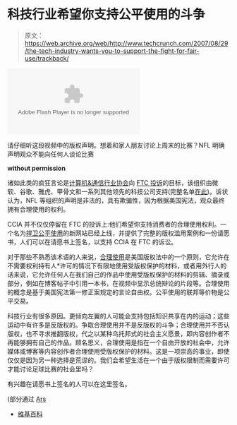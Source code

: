 # 科技行业希望你支持公平使用的斗争

> 原文：<https://web.archive.org/web/http://www.techcrunch.com/2007/08/29/the-tech-industry-wants-you-to-support-the-fight-for-fair-use/trackback/>

<param name="movie" value="http://www.youtube.com/v/a4uC2H10uIo"><param name="wmode" value="transparent"><embed src="https://web.archive.org/web/20100903062549oe_/http://www.youtube.com/v/a4uC2H10uIo" type="application/x-shockwave-flash" wmode="transparent">

请仔细听这段视频中的版权声明。想着和家人朋友讨论上周末的比赛？NFL 明确声明观众不能向任何人谈论比赛

**without permission**

诸如此类的疯狂言论是[计算机&通信行业协会](https://web.archive.org/web/20100903062549/http://www.ccianet.org/)向 [FTC 投诉](https://web.archive.org/web/20100903062549/http://www.defendfairuse.org/ftc_complaint.html)的目标，该组织由微软、谷歌、雅虎、甲骨文和一系列其他领先的科技公司支持(完整名单[在此](https://web.archive.org/web/20100903062549/http://www.ccianet.org/members.html))。诉状认为，NFL 等组织的声明是非法的，具有欺骗性，因为根据美国宪法，观众最终拥有合理使用的权利。

CCIA 并不仅仅停留在 FTC 的投诉上:他们希望你支持消费者的合理使用权利。一个名为[捍卫公平使用](https://web.archive.org/web/20100903062549/http://www.defendfairuse.org/)的新网站已经上线，并提供了完整的版权滥用案例和一份请愿书，人们可以在请愿书上签名，以支持 CCIA 在 FTC 的诉讼。

对于那些不熟悉该术语的人来说，[合理使用](https://web.archive.org/web/20100903062549/http://en.wikipedia.org/wiki/Fair_use)是美国版权法中的一个原则，它允许在不需要权利持有人*许可的情况下有限地使用受版权保护的材料，或者用外行人的话来说，它允许任何人在我们自己的作品中使用受版权保护的材料的剪辑、摘录或部分，例如在博客帖子中引用一本书，在视频中显示总统辩论的片段等。合理使用的概念是基于美国宪法第一修正案规定的言论自由权。公平使用的联邦等价物是公平交易。

科技行业有很多原因。更倾向左翼的人可能会支持包括知识共享在内的运动；这些运动中有许多是反版权的。争取合理使用并不是反版权的斗争；合理使用并不否认版权，也不寻求推翻版权，代之以某种乌托邦式的社会主义愿景，即内容创作者不再能够拥有自己的作品。顾名思义，合理使用是指在一个自由开放的社会中，允许媒体或博客等内容创作者合理使用受版权保护的材料。这是一项崇高的事业，即使仅仅是因为另一种选择是荒谬的。我们会希望生活在一个由于版权限制而需要许可才能讨论足球比赛的社会里吗？

有兴趣在请愿书上签名的人可以在这里签名。

(部分通过 [Ars](https://web.archive.org/web/20100903062549/http://arstechnica.com/news.ars/post/20070828-google-microsoft-backed-group-ready-to-defend-fair-use.html)

* [维基百科](https://web.archive.org/web/20100903062549/http://en.wikipedia.org/wiki/Fair_use)